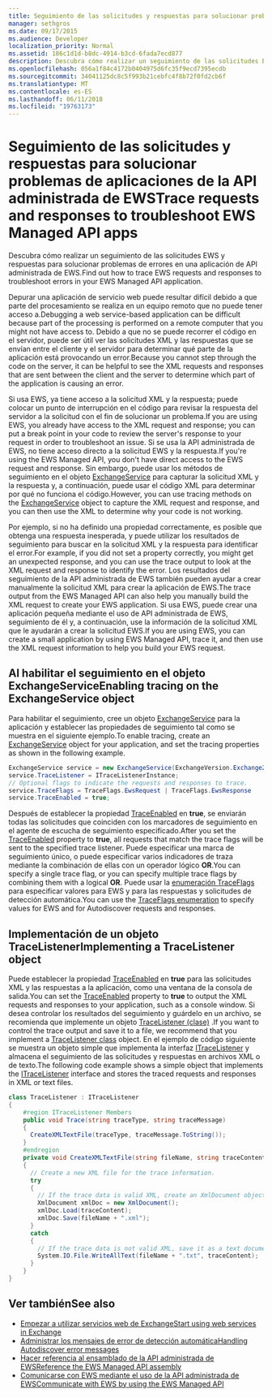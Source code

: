 ```yaml
---
title: Seguimiento de las solicitudes y respuestas para solucionar problemas de aplicaciones de la API administrada de EWS
manager: sethgros
ms.date: 09/17/2015
ms.audience: Developer
localization_priority: Normal
ms.assetid: 186c1d1d-b8dc-4914-b3cd-6fada7ecd877
description: Descubra cómo realizar un seguimiento de las solicitudes EWS y respuestas para solucionar problemas de errores en una aplicación de API administrada de EWS.
ms.openlocfilehash: 056a1f84c4172b0404975d6fc35f9ecd7395ecdb
ms.sourcegitcommit: 34041125dc8c5f993b21cebfc4f8b72f0fd2cb6f
ms.translationtype: MT
ms.contentlocale: es-ES
ms.lasthandoff: 06/11/2018
ms.locfileid: "19763173"
---
```

# <a name="trace-requests-and-responses-to-troubleshoot-ews-managed-api-apps"></a><span data-ttu-id="3f6f9-103">Seguimiento de las solicitudes y respuestas para solucionar problemas de aplicaciones de la API administrada de EWS</span><span class="sxs-lookup"><span data-stu-id="3f6f9-103">Trace requests and responses to troubleshoot EWS Managed API apps</span></span>

<span data-ttu-id="3f6f9-104">Descubra cómo realizar un seguimiento de las solicitudes EWS y respuestas para solucionar problemas de errores en una aplicación de API administrada de EWS.</span><span class="sxs-lookup"><span data-stu-id="3f6f9-104">Find out how to trace EWS requests and responses to troubleshoot errors in your EWS Managed API application.</span></span>
  
<span data-ttu-id="3f6f9-105">Depurar una aplicación de servicio web puede resultar difícil debido a que parte del procesamiento se realiza en un equipo remoto que no puede tener acceso a.</span><span class="sxs-lookup"><span data-stu-id="3f6f9-105">Debugging a web service-based application can be difficult because part of the processing is performed on a remote computer that you might not have access to.</span></span> <span data-ttu-id="3f6f9-106">Debido a que no se puede recorrer el código en el servidor, puede ser útil ver las solicitudes XML y las respuestas que se envían entre el cliente y el servidor para determinar qué parte de la aplicación está provocando un error.</span><span class="sxs-lookup"><span data-stu-id="3f6f9-106">Because you cannot step through the code on the server, it can be helpful to see the XML requests and responses that are sent between the client and the server to determine which part of the application is causing an error.</span></span> 
  
<span data-ttu-id="3f6f9-107">Si usa EWS, ya tiene acceso a la solicitud XML y la respuesta; puede colocar un punto de interrupción en el código para revisar la respuesta del servidor a la solicitud con el fin de solucionar un problema.</span><span class="sxs-lookup"><span data-stu-id="3f6f9-107">If you are using EWS, you already have access to the XML request and response; you can put a break point in your code to review the server's response to your request in order to troubleshoot an issue.</span></span> <span data-ttu-id="3f6f9-108">Si se usa la API administrada de EWS, no tiene acceso directo a la solicitud EWS y la respuesta.</span><span class="sxs-lookup"><span data-stu-id="3f6f9-108">If you're using the EWS Managed API, you don't have direct access to the EWS request and response.</span></span> <span data-ttu-id="3f6f9-109">Sin embargo, puede usar los métodos de seguimiento en el objeto [ExchangeService](http://msdn.microsoft.com/en-us/library/microsoft.exchange.webservices.data.exchangeservice%28v=exchg.80%29.aspx) para capturar la solicitud XML y la respuesta y, a continuación, puede usar el código XML para determinar por qué no funciona el código.</span><span class="sxs-lookup"><span data-stu-id="3f6f9-109">However, you can use tracing methods on the [ExchangeService](http://msdn.microsoft.com/en-us/library/microsoft.exchange.webservices.data.exchangeservice%28v=exchg.80%29.aspx) object to capture the XML request and response, and you can then use the XML to determine why your code is not working.</span></span> 

<span data-ttu-id="3f6f9-110">Por ejemplo, si no ha definido una propiedad correctamente, es posible que obtenga una respuesta inesperada, y puede utilizar los resultados de seguimiento para buscar en la solicitud XML y la respuesta para identificar el error.</span><span class="sxs-lookup"><span data-stu-id="3f6f9-110">For example, if you did not set a property correctly, you might get an unexpected response, and you can use the trace output to look at the XML request and response to identify the error.</span></span> <span data-ttu-id="3f6f9-111">Los resultados del seguimiento de la API administrada de EWS también pueden ayudar a crear manualmente la solicitud XML para crear la aplicación de EWS.</span><span class="sxs-lookup"><span data-stu-id="3f6f9-111">The trace output from the EWS Managed API can also help you manually build the XML request to create your EWS application.</span></span> <span data-ttu-id="3f6f9-112">Si usa EWS, puede crear una aplicación pequeña mediante el uso de API administrada de EWS, seguimiento de él y, a continuación, use la información de la solicitud XML que le ayudarán a crear la solicitud EWS.</span><span class="sxs-lookup"><span data-stu-id="3f6f9-112">If you are using EWS, you can create a small application by using EWS Managed API, trace it, and then use the XML request information to help you build your EWS request.</span></span> 
  
## <a name="enabling-tracing-on-the-exchangeservice-object"></a><span data-ttu-id="3f6f9-113">Al habilitar el seguimiento en el objeto ExchangeService</span><span class="sxs-lookup"><span data-stu-id="3f6f9-113">Enabling tracing on the ExchangeService object</span></span>
<span data-ttu-id="3f6f9-114"><a name="bk_EnableTracing"> </a></span><span class="sxs-lookup"><span data-stu-id="3f6f9-114"></span></span>

<span data-ttu-id="3f6f9-115">Para habilitar el seguimiento, cree un objeto [ExchangeService](http://msdn.microsoft.com/en-us/library/microsoft.exchange.webservices.data.exchangeservice%28v=exchg.80%29.aspx) para la aplicación y establecer las propiedades de seguimiento tal como se muestra en el siguiente ejemplo.</span><span class="sxs-lookup"><span data-stu-id="3f6f9-115">To enable tracing, create an [ExchangeService](http://msdn.microsoft.com/en-us/library/microsoft.exchange.webservices.data.exchangeservice%28v=exchg.80%29.aspx) object for your application, and set the tracing properties as shown in the following example.</span></span> 
  
```cs
ExchangeService service = new ExchangeService(ExchangeVersion.Exchange2010);
service.TraceListener = ITraceListenerInstance;
// Optional flags to indicate the requests and responses to trace.
service.TraceFlags = TraceFlags.EwsRequest | TraceFlags.EwsResponse
service.TraceEnabled = true;

```

<span data-ttu-id="3f6f9-116">Después de establecer la propiedad [TraceEnabled](http://msdn.microsoft.com/en-us/library/microsoft.exchange.webservices.data.exchangeservicebase.traceenabled%28v=exchg.80%29.aspx) en **true**, se enviarán todas las solicitudes que coinciden con los marcadores de seguimiento en el agente de escucha de seguimiento especificado.</span><span class="sxs-lookup"><span data-stu-id="3f6f9-116">After you set the [TraceEnabled](http://msdn.microsoft.com/en-us/library/microsoft.exchange.webservices.data.exchangeservicebase.traceenabled%28v=exchg.80%29.aspx) property to **true**, all requests that match the trace flags will be sent to the specified trace listener.</span></span> <span data-ttu-id="3f6f9-117">Puede especificar una marca de seguimiento único, o puede especificar varios indicadores de traza mediante la combinación de ellas con un operador lógico **OR**.</span><span class="sxs-lookup"><span data-stu-id="3f6f9-117">You can specify a single trace flag, or you can specify multiple trace flags by combining them with a logical **OR**.</span></span> <span data-ttu-id="3f6f9-118">Puede usar la [enumeración TraceFlags](http://msdn.microsoft.com/en-us/library/microsoft.exchange.webservices.data.traceflags%28v=exchg.80%29.aspx) para especificar valores para EWS y para las respuestas y solicitudes de detección automática.</span><span class="sxs-lookup"><span data-stu-id="3f6f9-118">You can use the [TraceFlags enumeration](http://msdn.microsoft.com/en-us/library/microsoft.exchange.webservices.data.traceflags%28v=exchg.80%29.aspx) to specify values for EWS and for Autodiscover requests and responses.</span></span> 
  
## <a name="implementing-a-tracelistener-object"></a><span data-ttu-id="3f6f9-119">Implementación de un objeto TraceListener</span><span class="sxs-lookup"><span data-stu-id="3f6f9-119">Implementing a TraceListener object</span></span>
<span data-ttu-id="3f6f9-120"><a name="bk_traceListener"> </a></span><span class="sxs-lookup"><span data-stu-id="3f6f9-120"></span></span>

<span data-ttu-id="3f6f9-121">Puede establecer la propiedad [TraceEnabled](http://msdn.microsoft.com/en-us/library/microsoft.exchange.webservices.data.exchangeservicebase.traceenabled%28v=exchg.80%29.aspx) en **true** para las solicitudes XML y las respuestas a la aplicación, como una ventana de la consola de salida.</span><span class="sxs-lookup"><span data-stu-id="3f6f9-121">You can set the [TraceEnabled](http://msdn.microsoft.com/en-us/library/microsoft.exchange.webservices.data.exchangeservicebase.traceenabled%28v=exchg.80%29.aspx) property to **true** to output the XML requests and responses to your application, such as a console window.</span></span> <span data-ttu-id="3f6f9-122">Si desea controlar los resultados del seguimiento y guárdelo en un archivo, se recomienda que implemente un objeto [TraceListener (clase)](http://msdn.microsoft.com/en-us/library/system.diagnostics.tracelistener.aspx) .</span><span class="sxs-lookup"><span data-stu-id="3f6f9-122">If you want to control the trace output and save it to a file, we recommend that you implement a [TraceListener class](http://msdn.microsoft.com/en-us/library/system.diagnostics.tracelistener.aspx) object.</span></span> <span data-ttu-id="3f6f9-123">En el ejemplo de código siguiente se muestra un objeto simple que implementa la interfaz [ITraceListener](http://msdn.microsoft.com/en-us/library/microsoft.exchange.webservices.data.itracelistener%28v=exchg.80%29.aspx) y almacena el seguimiento de las solicitudes y respuestas en archivos XML o de texto.</span><span class="sxs-lookup"><span data-stu-id="3f6f9-123">The following code example shows a simple object that implements the [ITraceListener](http://msdn.microsoft.com/en-us/library/microsoft.exchange.webservices.data.itracelistener%28v=exchg.80%29.aspx) interface and stores the traced requests and responses in XML or text files.</span></span> 
  
```cs
class TraceListener : ITraceListener
{
    #region ITraceListener Members
    public void Trace(string traceType, string traceMessage)
    {
      CreateXMLTextFile(traceType, traceMessage.ToString());
    }
    #endregion
    private void CreateXMLTextFile(string fileName, string traceContent)
    {
      // Create a new XML file for the trace information.
      try
      {
        // If the trace data is valid XML, create an XmlDocument object and save.
        XmlDocument xmlDoc = new XmlDocument();
        xmlDoc.Load(traceContent);
        xmlDoc.Save(fileName + ".xml");
      }
      catch
      {
        // If the trace data is not valid XML, save it as a text document.
        System.IO.File.WriteAllText(fileName + ".txt", traceContent);
      }
    }
}

```

## <a name="see-also"></a><span data-ttu-id="3f6f9-124">Ver también</span><span class="sxs-lookup"><span data-stu-id="3f6f9-124">See also</span></span>

- [<span data-ttu-id="3f6f9-125">Empezar a utilizar servicios web de Exchange</span><span class="sxs-lookup"><span data-stu-id="3f6f9-125">Start using web services in Exchange</span></span>](start-using-web-services-in-exchange.md)
- [<span data-ttu-id="3f6f9-126">Administrar los mensajes de error de detección automática</span><span class="sxs-lookup"><span data-stu-id="3f6f9-126">Handling Autodiscover error messages</span></span>](handling-autodiscover-error-messages.md)    
- [<span data-ttu-id="3f6f9-127">Hacer referencia al ensamblado de la API administrada de EWS</span><span class="sxs-lookup"><span data-stu-id="3f6f9-127">Reference the EWS Managed API assembly</span></span>](how-to-reference-the-ews-managed-api-assembly.md)    
- [<span data-ttu-id="3f6f9-128">Comunicarse con EWS mediante el uso de la API administrada de EWS</span><span class="sxs-lookup"><span data-stu-id="3f6f9-128">Communicate with EWS by using the EWS Managed API</span></span>](how-to-communicate-with-ews-by-using-the-ews-managed-api.md)
    

